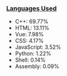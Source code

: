 
### [Languages Used](https://github.com/sayakdattagupta/profstats) 

- C++: 69.77%
- HTML: 13.11%
- Vue: 7.98%
- CSS: 4.17%
- JavaScript: 3.52%
- Python: 1.22%
- Shell: 0.14%
- Assembly: 0.09%
